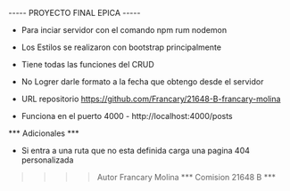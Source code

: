 ----- PROYECTO FINAL EPICA -----

- Para inciar servidor con el comando npm rum nodemon
- Los Estilos se realizaron con bootstrap principalmente
- Tiene todas las funciones del CRUD

- No Logrer darle formato a la fecha que obtengo desde el servidor
- URL repositorio https://github.com/Francary/21648-B-francary-molina

- Funciona en el puerto 4000 - http://localhost:4000/posts


*** Adicionales ***

- Si entra a una ruta que no esta definida carga una pagina 404 personalizada






>>>> Autor Francary Molina 
*** Comision 21648 B ***

